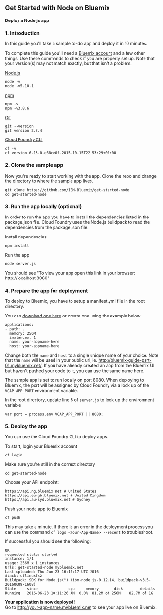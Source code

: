## Get Started with Node on Bluemix
#### Deploy a Node.js app


### 1. Introduction
In this guide you'll take a sample to-do app and deploy it in 10 minutes. 

To complete this guide you'll need a [Bluemix account](https://console.ng.bluemix.net/registration/) and a few other things. Use these commands to check if you are properly set up. Note that your version(s) may not match exactly, but that isn't a problem.

[Node.js](https://nodejs.org/en/download/)
```
node -v
node -v5.10.1
```

[npm](https://www.npmjs.com/package/download)
```
npm -v
npm -v3.8.6
```

[Git](https://git-scm.com/downloads)
```
git --version
git version 2.7.4  
```

[Cloud Foundry CLI](https://github.com/cloudfoundry/cli#downloads)
```
cf -v
cf version 6.13.0-e68ce0f-2015-10-15T22:53:29+00:00
```

### 2. Clone the sample app

Now you're ready to start working with the app. Clone the repo and change the directory to where the sample app lives.
```
git clone https://github.com/IBM-Bluemix/get-started-node
cd get-started-node
```


### 3. Run the app locally (optional)

In order to run the app you have to install the dependencies listed in the package.json file. Cloud Foundry uses the Node.js buildpack to read the dependencies from the package.json file.

Install dependencies
```
npm install
```
Run the app
```
node server.js
```

You should see "To view your app open this link in your browser: http://localhost:8080"


### 4. Prepare the app for deployment

To deploy to Bluemix, you have to setup a manifest.yml file in the root directory.

You can [download one here](https://pages.github.ibm.com/rossfenrick/Getting-Started-Guides/docs/manifest.yml) or create one using the example below
```
applications:
- path: .
  memory: 256M
  instances: 1
  name: your-appname-here
  host: your-appname-here
```

Change both the `name` and `host` to a single unique name of your choice. Note that the `name` will be used in your public url, ie. http://bluemix-guide-part-01.mybluemix.net/. If you have already created an app from the Bluemix UI but haven't pushed your code to it, you can use the same name here.

The sample app is set to run locally on port 8080. When deploying to Bluemix, the port will be assigned by Cloud Foundry via a look up of the `VCAP_APP_PORT` environment variable. 

In the root directory, update line 5 of `server.js` to look up the environment variable
```
var port = process.env.VCAP_APP_PORT || 8080;
```


### 5. Deploy the app
You can use the Cloud Foundry CLI to deploy apps.

To start, login your Bluemix account
```
cf login
```

Make sure you're still in the correct directory
```
cd get-started-node
```

Choose your API endpoint:
```
https://api.ng.bluemix.net # United States
https://api.eu-gb.bluemix.net # United Kingdom
https://api.au-syd.bluemix.net # Sydney
```

Push your node app to Bluemix
```
cf push
```

This may take a minute. If there is an error in the deployment process you can use the command `cf logs <Your-App-Name> --recent` to troubleshoot.

If successful you should see the following:
```
OK
requested state: started
instance: 1/1
usage: 256M x 1 instances
Urls: get-started-node.mybluemix.net
Last uploaded: Thu Jun 23 16:10:17 UTC 2016
Stack: cflinuxfs2
Buildpack: SDK for Node.js(™) (ibm-node.js-0.12.14, buildpack-v3.5-20160609-1608)
State     since              cpu     memory       disk        details
Running   2016-06-23 10:11:26 AM  0.0%  81.2M of 256M    82.7M of 1G
```

**Your application is now deployed!**
</br>
Go to http://your-app-name.mybluemix.net to see your app live on Bluemix.
